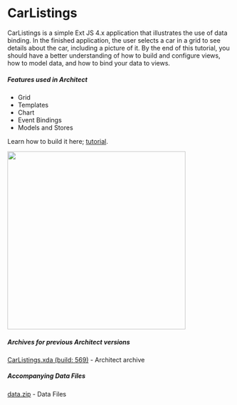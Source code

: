CarListings
================================

CarListings is a simple Ext JS 4.x application that illustrates the use of data binding. In the finished application, the user selects a car in a grid to see details about the car, including a picture of it. By the end of this tutorial, you should have a better understanding of how to build and configure views, how to model data, and how to bind your data to views.

##### Features used in Architect
- Grid
- Templates
- Chart
- Event Bindings
- Models and Stores

Learn how to build it here; [tutorial](http://docs.sencha.com/architect/#!/guide/first_desktop_app).

<img width=400 src="http://cloud.github.com/downloads/SenchaArchitect/CarListings/screen.png" />

##### Archives for previous Architect versions
[CarListings.xda (build: 569)](http://cdn.sencha.com/architect/examples/carlistings/CarListings.xda) - Architect archive

##### Accompanying Data Files
[data.zip](http://cdn.sencha.com/architect/examples/carlistings/data.zip) - Data Files
